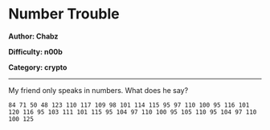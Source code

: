 # Number Trouble
**Author: Chabz**

**Difficulty: n00b**

**Category: crypto**

---
My friend only speaks in numbers. What does he say?

```
84 71 50 48 123 110 117 109 98 101 114 115 95 97 110 100 95 116 101 120 116 95 103 111 101 115 95 104 97 110 100 95 105 110 95 104 97 110 100 125
```
